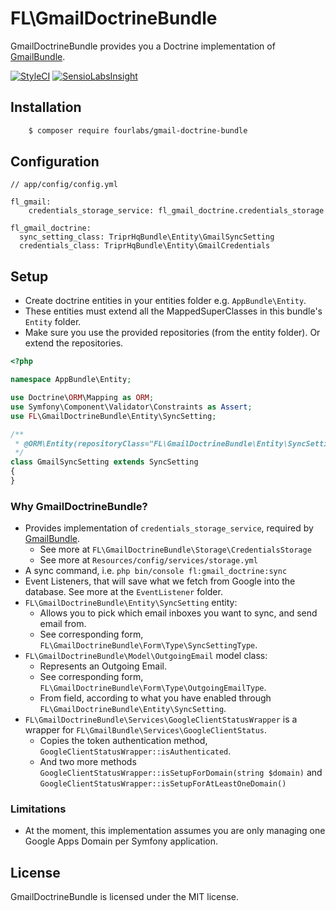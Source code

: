 # FL\GmailDoctrineBundle

GmailDoctrineBundle provides you a Doctrine implementation of [GmailBundle](https://github.com/fourlabsldn/GmailBundle). 

[![StyleCI](https://styleci.io/repos/70260536/shield?branch=master)](https://styleci.io/repos/70260536)
[![SensioLabsInsight](https://insight.sensiolabs.com/projects/3ed528cf-1d9b-4241-b91a-90eba601f5d4/mini.png)](https://insight.sensiolabs.com/projects/3ed528cf-1d9b-4241-b91a-90eba601f5d4)

## Installation

```bash
    $ composer require fourlabs/gmail-doctrine-bundle
```

## Configuration

```
// app/config/config.yml

fl_gmail:
    credentials_storage_service: fl_gmail_doctrine.credentials_storage
    
fl_gmail_doctrine:
  sync_setting_class: TriprHqBundle\Entity\GmailSyncSetting
  credentials_class: TriprHqBundle\Entity\GmailCredentials
```

## Setup

- Create doctrine entities in your entities folder e.g. `AppBundle\Entity`.
- These entities must extend all the MappedSuperClasses in this bundle's `Entity` folder.
- Make sure you use the provided repositories (from the entity folder). Or extend the repositories.

```php
<?php

namespace AppBundle\Entity;

use Doctrine\ORM\Mapping as ORM;
use Symfony\Component\Validator\Constraints as Assert;
use FL\GmailDoctrineBundle\Entity\SyncSetting;

/**
 * @ORM\Entity(repositoryClass="FL\GmailDoctrineBundle\Entity\SyncSettingRepository")
 */
class GmailSyncSetting extends SyncSetting
{
}

```

### Why GmailDoctrineBundle?

- Provides implementation of `credentials_storage_service`, required by [GmailBundle](https://github.com/fourlabsldn/GmailBundle). 
    - See more at `FL\GmailDoctrineBundle\Storage\CredentialsStorage`
    - See more at `Resources/config/services/storage.yml`
- A sync command, i.e. `php bin/console fl:gmail_doctrine:sync`
- Event Listeners, that will save what we fetch from Google into the database. See more at the `EventListener` folder.
- `FL\GmailDoctrineBundle\Entity\SyncSetting` entity:
    - Allows you to pick which email inboxes you want to sync, and send email from.
    - See corresponding form, `FL\GmailDoctrineBundle\Form\Type\SyncSettingType`.
- `FL\GmailDoctrineBundle\Model\OutgoingEmail` model class:
    - Represents an Outgoing Email. 
    - See corresponding form, `FL\GmailDoctrineBundle\Form\Type\OutgoingEmailType`.
    - From field, according to what you have enabled through `FL\GmailDoctrineBundle\Entity\SyncSetting`.
- `FL\GmailDoctrineBundle\Services\GoogleClientStatusWrapper` is a wrapper for `FL\GmailBundle\Services\GoogleClientStatus`.
    - Copies the token authentication method, `GoogleClientStatusWrapper::isAuthenticated`.
    - And two more methods `GoogleClientStatusWrapper::isSetupForDomain(string $domain)` and `GoogleClientStatusWrapper::isSetupForAtLeastOneDomain()`

### Limitations
- At the moment, this implementation assumes you are only managing one Google Apps Domain per Symfony application. 

## License

GmailDoctrineBundle is licensed under the MIT license.

